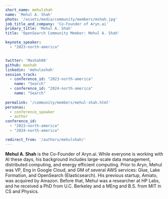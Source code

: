 ```yaml
---
short_name: mehulshah
name: 'Mehul A. Shah'
photo: '/assets/media/community/members/mshah.jpg'
job_title_and_company: 'Co-Founder of Aryn.ai'
primary_title: 'Mehul A. Shah'
title: 'OpenSearch Community Member: Mehul A. Shah'

keynote_speaker:
  - "2023-north-america"


twitter: 'Mashah08'
github: mashah
linkedin: 'mehulashah'
session_track: 
  - conference_id: "2023-north-america"
    name: "Search"
  - conference_id: "2024-north-america"
    name: "Search"
    
permalink: '/community/members/mehul-shah.html'
personas:
  - conference_speaker
  - author
conference_id:
  - "2023-north-america"
  - "2024-north-america"

redirect_from: '/authors/mehulshah/'
---
```


**Mehul A. Shah** is the Co-Founder of Aryn.ai. While everyone is working with AI these days, his background includes large-scale data management, distributed computing, and energy efficient computing. Prior to Aryn, Mehul was VP, Eng in Google Cloud, and GM of several AWS services: Glue, Lake Formation, and OpenSearch (Elasticsearch). His previous startup, Amiato, was acquired by Amazon. Before that, Mehul was a researcher at HP Labs, and he received a PhD from U.C. Berkeley and a MEng and B.S. from MIT in CS and Physics.

